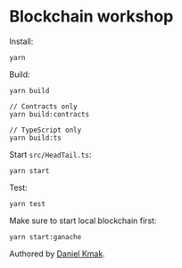 # Blockchain workshop

Install:
```
yarn
```

Build:

```
yarn build

// Contracts only
yarn build:contracts

// TypeScript only
yarn build:ts
```

Start `src/HeadTail.ts`:
```
yarn start
```

Test:
```
yarn test
```

Make sure to start local blockchain first:

```
yarn start:ganache
```

Authored by [Daniel Kmak](https://www.linkedin.com/in/kmakdaniel/).